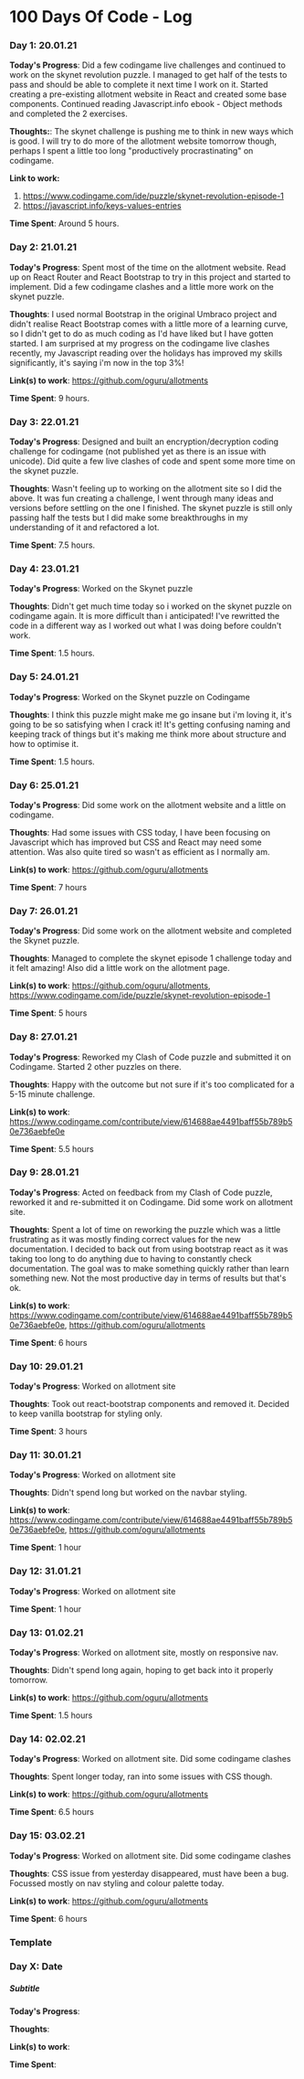 # 100 Days Of Code - Log

### Day 1: 20.01.21

**Today's Progress**: Did a few codingame live challenges and continued to work on the skynet revolution puzzle. I managed to get half of the tests to pass and should be able to complete it next time I work on it. Started creating a pre-existing allotment website in React and created some base components. Continued reading Javascript.info ebook - Object methods and completed the 2 exercises.

**Thoughts:**: The skynet challenge is pushing me to think in new ways which is good. I will try to do more of the allotment website tomorrow though, perhaps I spent a little too long "productively procrastinating" on codingame.

**Link to work:** 
1. https://www.codingame.com/ide/puzzle/skynet-revolution-episode-1
2. https://javascript.info/keys-values-entries

**Time Spent**: Around 5 hours.


### Day 2: 21.01.21

**Today's Progress**: Spent most of the time on the allotment website. Read up on React Router and React Bootstrap to try in this project and started to implement. Did a few codingame clashes and a little more work on the skynet puzzle.

**Thoughts**: I used normal Bootstrap in the original Umbraco project and didn't realise React Bootstrap comes with a little more of a learning curve, so I didn't get to do as much coding as I'd have liked but I have gotten started. I am surprised at my progress on the codingame live clashes recently, my Javascript reading over the holidays has improved my skills significantly, it's saying i'm now in the top 3%!

**Link(s) to work**: https://github.com/oguru/allotments

**Time Spent**: 9 hours.


### Day 3: 22.01.21

**Today's Progress**: Designed and built an encryption/decryption coding challenge for codingame (not published yet as there is an issue with unicode). Did quite a few live clashes of code and spent some more time on the skynet puzzle.

**Thoughts**: Wasn't feeling up to working on the allotment site so I did the above. It was fun creating a challenge, I went through many ideas and versions before settling on the one I finished. The skynet puzzle is still only passing half the tests but I did make some breakthroughs in my understanding of it and refactored a lot.

**Time Spent**: 7.5 hours.


### Day 4: 23.01.21

**Today's Progress**: Worked on the Skynet puzzle

**Thoughts**: Didn't get much time today so i worked on the skynet puzzle on codingame again. It is more difficult than i anticipated! I've rewritted the code in a different way as I worked out what I was doing before couldn't work.

**Time Spent**: 1.5 hours.


### Day 5: 24.01.21

**Today's Progress**: Worked on the Skynet puzzle on Codingame

**Thoughts**: I think this puzzle might make me go insane but i'm loving it, it's going to be so satisfying when I crack it! It's getting confusing naming and keeping track of things but it's making me think more about structure and how to optimise it.

**Time Spent**: 1.5 hours.


### Day 6: 25.01.21

**Today's Progress**: Did some work on the allotment website and a little on codingame.

**Thoughts**: Had some issues with CSS today, I have been focusing on Javascript which has improved but CSS and React may need some attention. Was also quite tired so wasn't as efficient as I normally am.

**Link(s) to work**: https://github.com/oguru/allotments

**Time Spent**: 7 hours


### Day 7: 26.01.21

**Today's Progress**: Did some work on the allotment website and completed the Skynet puzzle.

**Thoughts**: Managed to complete the skynet episode 1 challenge today and it felt amazing! Also did a little work on the allotment page.

**Link(s) to work**: https://github.com/oguru/allotments, https://www.codingame.com/ide/puzzle/skynet-revolution-episode-1

**Time Spent**: 5 hours


### Day 8: 27.01.21

**Today's Progress**: Reworked my Clash of Code puzzle and submitted it on Codingame. Started 2 other puzzles on there.

**Thoughts**: Happy with the outcome but not sure if it's too complicated for a 5-15 minute challenge.

**Link(s) to work**: https://www.codingame.com/contribute/view/614688ae4491baff55b789b50e736aebfe0e

**Time Spent**: 5.5 hours


### Day 9: 28.01.21

**Today's Progress**: Acted on feedback from my Clash of Code puzzle, reworked it and re-submitted it on Codingame. Did some work on allotment site.

**Thoughts**: Spent a lot of time on reworking the puzzle which was a little frustrating as it was mostly finding correct values for the new documentation. I decided to back out from using bootstrap react as it was taking too long to do anything due to having to constantly check documentation. The goal was to make something quickly rather than learn something new. Not the most productive day in terms of results but that's ok.

**Link(s) to work**: https://www.codingame.com/contribute/view/614688ae4491baff55b789b50e736aebfe0e, https://github.com/oguru/allotments
  
**Time Spent**: 6 hours


### Day 10: 29.01.21

**Today's Progress**: Worked on allotment site

**Thoughts**: Took out react-bootstrap components and removed it. Decided to keep vanilla bootstrap for styling only.

**Time Spent**: 3 hours


### Day 11: 30.01.21

**Today's Progress**: Worked on allotment site

**Thoughts**: Didn't spend long but worked on the navbar styling.

**Link(s) to work**: https://www.codingame.com/contribute/view/614688ae4491baff55b789b50e736aebfe0e, https://github.com/oguru/allotments

**Time Spent**: 1 hour


### Day 12: 31.01.21

**Today's Progress**: Worked on allotment site

**Time Spent**: 1 hour


### Day 13: 01.02.21

**Today's Progress**: Worked on allotment site, mostly on responsive nav.

**Thoughts**: Didn't spend long again, hoping to get back into it properly tomorrow.

**Link(s) to work**: https://github.com/oguru/allotments

**Time Spent**: 1.5 hours


### Day 14: 02.02.21

**Today's Progress**: Worked on allotment site. Did some codingame clashes

**Thoughts**: Spent longer today, ran into some issues with CSS though.

**Link(s) to work**: https://github.com/oguru/allotments

**Time Spent**: 6.5 hours


### Day 15: 03.02.21

**Today's Progress**: Worked on allotment site. Did some codingame clashes

**Thoughts**: CSS issue from yesterday disappeared, must have been a bug. Focussed mostly on nav styling and colour palette today.

**Link(s) to work**: https://github.com/oguru/allotments

**Time Spent**: 6 hours




### Template
### Day X: Date
##### Subtitle

**Today's Progress**: 

**Thoughts**: 

**Link(s) to work**: 

**Time Spent**:

